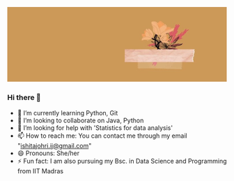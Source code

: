 [![Header](https://raw.githubusercontent.com/IshitaJohri/IshitaJohri/master/28aa2e2e8a04aace5ccf0e97d9220ab2.jpg
"Header")](https://github.com/IshitaJohri/IshitaJohri/blob/main/28aa2e2e8a04aace5ccf0e97d9220ab2.jpg)

### Hi there 👋
- 🌱 I’m currently learning Python, Git
- 👯 I’m looking to collaborate on Java, Python
- 🤔 I’m looking for help with 'Statistics for data analysis'
- 📫 How to reach me: You can contact me through my email "ishitajohri.ij@gmail.com"
- 😄 Pronouns: She/her
- ⚡ Fun fact: I am also pursuing my Bsc. in Data Science and Programming from IIT Madras
<!--
**IshitaJohri/IshitaJohri** is a ✨ _special_ ✨ repository because its `README.md` (this file) appears on your GitHub profile.
- 🔭 I’m currently working on 
- 💬 Ask me about ...
-->

